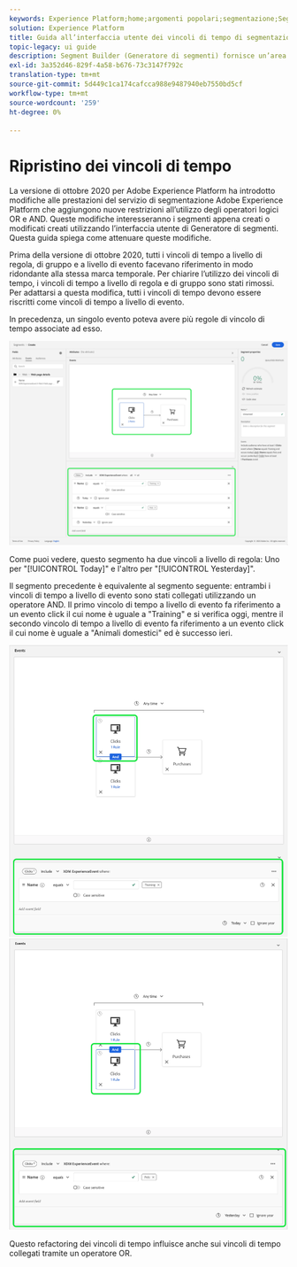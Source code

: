 ```yaml
---
keywords: Experience Platform;home;argomenti popolari;segmentazione;Segmentazione;Generatore di segmenti;Generatore di segmenti
solution: Experience Platform
title: Guida all’interfaccia utente dei vincoli di tempo di segmentazione refactoring
topic-legacy: ui guide
description: Segment Builder (Generatore di segmenti) fornisce un’area di lavoro ricca che consente di interagire con gli elementi dati di profilo. L’area di lavoro fornisce controlli intuitivi per la creazione e la modifica di regole, ad esempio riquadri drag-and-drop utilizzati per rappresentare le proprietà dei dati.
exl-id: 3a352d46-829f-4a58-b676-73c3147f792c
translation-type: tm+mt
source-git-commit: 5d449c1ca174cafcca988e9487940eb7550bd5cf
workflow-type: tm+mt
source-wordcount: '259'
ht-degree: 0%

---
```


# Ripristino dei vincoli di tempo

La versione di ottobre 2020 per Adobe Experience Platform ha introdotto modifiche alle prestazioni del servizio di segmentazione Adobe Experience Platform che aggiungono nuove restrizioni all’utilizzo degli operatori logici OR e AND. Queste modifiche interesseranno i segmenti appena creati o modificati creati utilizzando l’interfaccia utente di Generatore di segmenti. Questa guida spiega come attenuare queste modifiche.

Prima della versione di ottobre 2020, tutti i vincoli di tempo a livello di regola, di gruppo e a livello di evento facevano riferimento in modo ridondante alla stessa marca temporale. Per chiarire l’utilizzo dei vincoli di tempo, i vincoli di tempo a livello di regola e di gruppo sono stati rimossi. Per adattarsi a questa modifica, tutti i vincoli di tempo devono essere riscritti come vincoli di tempo a livello di evento.

In precedenza, un singolo evento poteva avere più regole di vincolo di tempo associate ad esso.

![](../images/ui/segment-refactoring/former-time-constraint.png)

Come puoi vedere, questo segmento ha due vincoli a livello di regola: Uno per &quot;[!UICONTROL Today]&quot; e l&#39;altro per &quot;[!UICONTROL Yesterday]&quot;.

Il segmento precedente è equivalente al segmento seguente: entrambi i vincoli di tempo a livello di evento sono stati collegati utilizzando un operatore AND. Il primo vincolo di tempo a livello di evento fa riferimento a un evento click il cui nome è uguale a &quot;Training&quot; e si verifica oggi, mentre il secondo vincolo di tempo a livello di evento fa riferimento a un evento click il cui nome è uguale a &quot;Animali domestici&quot; ed è successo ieri.

![](../images/ui/segment-refactoring/time-constraint-1.png) ![](../images/ui/segment-refactoring/time-constraint-2.png)

Questo refactoring dei vincoli di tempo influisce anche sui vincoli di tempo collegati tramite un operatore OR.
